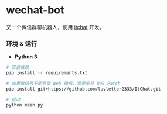 # wechat-bot

又一个微信群聊机器人，使用 [itchat](https://github.com/littlecodersh/ItChat) 开发。

### 环境 & 运行

- **Python 3**

```bash
# 安装依赖
pip install -r requirements.txt

# 如果微信号不能登录 Web 微信，需要安装 UOS Patch
pip install git+https://github.com/luvletter2333/ItChat.git

# 启动
python main.py
```
